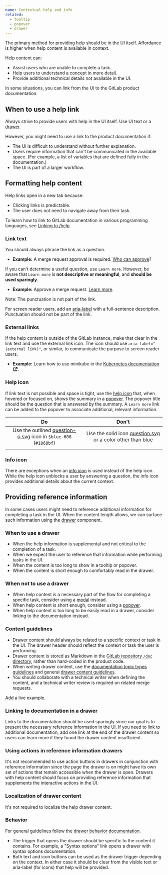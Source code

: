 ```yaml
---
name: Contextual help and info
related:
  - tooltip
  - popover
  - drawer
---
```


The primary method for providing help should be in the UI itself. Affordance is higher when help content is available in context.

Help content can:

- Assist users who are unable to complete a task.
- Help users to understand a concept in more detail.
- Provide additional technical details not available in the UI.

In some situations, you can link from the UI to the GitLab product documentation.

## When to use a help link

Always strive to provide users with help in the UI itself. Use UI text or a [drawer](/components/drawer).

However, you might need to use a link to the product documentation if:

- The UI is difficult to understand without further explanation.
- Users require information that can't be communicated in the available space. (For example, a list of variables that are defined fully in the documentation.)
- The UI is part of a larger workflow.

## Formatting help content

Help links open in a new tab because:

- Clicking links is predictable.
- The user does not need to navigate away from their task.

To learn how to link to GitLab documentation in various programming languages, see [Linking to /help](https://docs.gitlab.com/ee/development/documentation/#linking-to-help).

### Link text

You should always phrase the link as a question.

- **Example:** A merge request approval is required. [Who can approve](#)?

If you can't determine a useful question, use `Learn more`. However, be aware that `Learn more` is **not descriptive or meaningful**, and **should be used sparingly**.

- **Example:** Approve a merge request. [Learn more](#).

Note: The punctuation is not part of the link.

For screen reader users, add an [aria-label](https://www.w3.org/WAI/WCAG21/Techniques/aria/ARIA8) with a full-sentence description. Punctuation should not be part of the link.

### External links

If the help content is outside of the GitLab instance, make that clear in the link text and use the external link icon. The icon should use `aria-label="(external link)"`, or similar, to communicate the purpose to screen reader users.

- **Example:** Learn how to use minikube in the <a href="#" class="gl-link">Kubernetes documentation <svg xmlns="http://www.w3.org/2000/svg" width="16" height="16" viewBox="0 0 16 16" style="vertical-align: text-bottom" role="img" aria-label="(external link)">
  <path fill="#000000" fill-rule="evenodd" d="M5,2 C5.55228,2 6,2.44772 6,3 C6,3.55228 5.55228,4 5,4 L4,4 L4,12 L12,12 L12,11 C12,10.4477 12.4477,10 13,10 C13.5523,10 14,10.4477 14,11 L14,12 C14,13.1046 13.1046,14 12,14 L4,14 C2.89543,14 2,13.1046 2,12 L2,4 C2,2.89543 2.89543,2 4,2 L5,2 Z M15,1 L15,5.99814453 C15,6.55043453 14.5523,6.99814453 14,6.99814453 C13.4477,6.99814453 13,6.55043453 13,5.99814453 L13,4.41419 L8.71571,8.69846 C8.32519,9.08899 7.69202,9.08899 7.3015,8.69846 C6.91097,8.30794 6.91097,7.67477 7.3015,7.28425 L11.5858,3 L9.99619141,3 C9.44391141,3 8.99619141,2.55228 8.99619141,2 C8.99619141,1.44772 9.44391141,1 9.99619141,1 L15,1 Z" style="fill: currentColor;"></path></svg></a>.

### Help icon

If link text is not possible and space is tight, use the [help icon](http://gitlab-org.gitlab.io/gitlab-svgs/?q=~question-o) that, when hovered or focused on, shows the summary in a [popover](/components/popover). The popover title should be the question that is answered by the summary. A `Learn more` link can be added to the popover to associate additional, relevant information.

|                                                                                                                                                                                        Do                                                                                                                                                                                         |                                                                                                                                                             Don't                                                                                                                                                             |
| :-------------------------------------------------------------------------------------------------------------------------------------------------------------------------------------------------------------------------------------------------------------------------------------------------------------------------------------------------------------------------------: | :---------------------------------------------------------------------------------------------------------------------------------------------------------------------------------------------------------------------------------------------------------------------------------------------------------------------------: |
|                                                                                   <div class="app-styles"><gl-icon name="question-o" class="gl-text-blue-600" /></div>Use the outlined [question-o.svg](http://gitlab-org.gitlab.io/gitlab-svgs/?q=~question-o) icon in `$blue-600` (`#1068bf`)                                                                                   |                                                                     <div class="app-styles"><gl-icon name="question" size="16" /></div>Use the solid icon [question.svg](http://gitlab-org.gitlab.io/gitlab-svgs/?q=~question) or a color other than blue                                                                     |
| <figure-img alt="Popover with link to documentation" label="Show information in the popover with a link to documentation" src="/img/help-popover-with-link.png"  width="280"></figure-img> | <figure-img alt="Popover with link to documentation" label="Use the icon as a link or with a tooltip" src="/img/help-tooltip.png" alt="Popover with link to documentation" width="280"></figure-img> |

### Info icon

There are exceptions when an [info icon](https://gitlab-org.gitlab.io/gitlab-svgs/?q=~information-o) is used instead of the help icon. While the help icon unblocks a user by answering a question, the info icon provides additional details about the current context. 

## Providing reference information

In some cases users might need to reference additional information for completing a task in the UI. When the content length allows, we can surface such information using the [drawer](/components/drawer) component.

### When to use a drawer

- When the help information is supplemental and not critical to the completion of a task.
- When we expect the user to reference that information while performing tasks in the UI.
- When the content is too long to show in a tooltip or popover.
- When the content is short enough to comfortably read in the drawer.

### When not to use a drawer

- When help content is a necessary part of the flow for completing a specific task, consider using a [modal](/components/modal) instead.
- When help content is short enough, consider using a [popover](/components/popover).
- When help content is too long to be easily read in a drawer, consider linking to the documentation instead.

### Content guidelines

- Drawer content should always be related to a specific context or task in the UI. The drawer header should reflect the context or task the user is performing.
- Drawer content is stored as Markdown in the [GitLab repository `/doc` directory](https://gitlab.com/gitlab-org/gitlab/-/tree/master/doc), rather than hard-coded in the product code.
- When writing drawer content, use the [documentation topic types guidelines](https://docs.gitlab.com/ee/development/documentation/structure.html) and general [drawer content guidelines](/components/drawer/#content).
- You should collaborate with a technical writer when defining the content, and a technical writer review is required on related merge requests.

<todo>Add a live example.</todo>

### Linking to documentation in a drawer

Links to the documentation should be used sparingly since our goal is to present the necessary reference information in the UI. If you need to link to additional documentation, add one link at the end of the drawer content so users can learn more if they found the drawer content insufficient.

### Using actions in reference information drawers

It's not recommended to use action buttons in drawers in conjunction with reference information since the page the drawer is on might have its own set of actions that remain accessible when the drawer is open. Drawers with help content should focus on providing reference information that supplements the interactive actions in the UI.

### Localization of drawer content

It's not required to localize the help drawer content.

### Behavior

For general guidelines follow the [drawer behavior documentation](/components/drawer/#behavior).

- The trigger that opens the drawer should be specific to the content it contains. For example, a "Syntax options" link opens a drawer with syntax options documentation.
- Both text and icon buttons can be used as the drawer trigger depending on the context. In either case it should be clear from the visible text or aria-label (for icons) that help will be provided.

